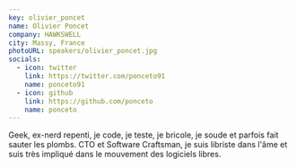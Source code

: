 ```yaml
---
key: olivier_poncet
name: Olivier Poncet
company: HAWKSWELL
city: Massy, France
photoURL: speakers/olivier_poncet.jpg
socials:
  - icon: twitter
    link: https://twitter.com/ponceto91
    name: ponceto91
  - icon: github
    link: https://github.com/ponceto
    name: ponceto
---
```


Geek, ex-nerd repenti, je code, je teste, je bricole, je soude et parfois fait sauter les plombs. CTO et Software Craftsman, je suis libriste dans l'âme et suis très impliqué dans le mouvement des logiciels libres.